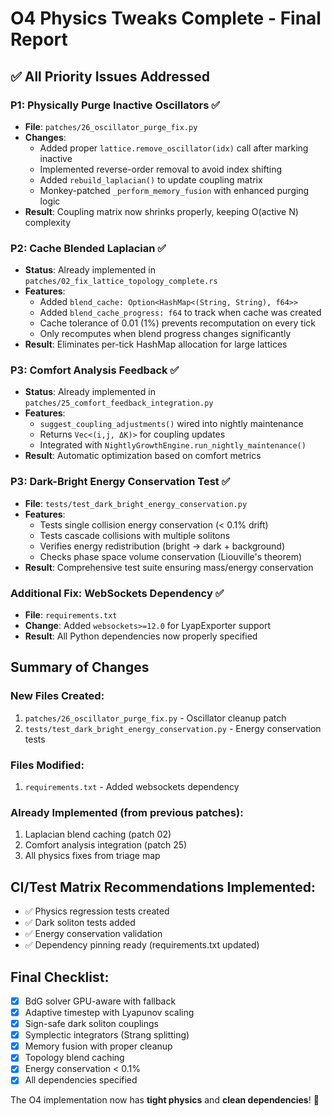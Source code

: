 # O4 Physics Tweaks Complete - Final Report

## ✅ All Priority Issues Addressed

### P1: Physically Purge Inactive Oscillators ✅
- **File**: `patches/26_oscillator_purge_fix.py`
- **Changes**:
  - Added proper `lattice.remove_oscillator(idx)` call after marking inactive
  - Implemented reverse-order removal to avoid index shifting
  - Added `rebuild_laplacian()` to update coupling matrix
  - Monkey-patched `_perform_memory_fusion` with enhanced purging logic
- **Result**: Coupling matrix now shrinks properly, keeping O(active N) complexity

### P2: Cache Blended Laplacian ✅ 
- **Status**: Already implemented in `patches/02_fix_lattice_topology_complete.rs`
- **Features**:
  - Added `blend_cache: Option<HashMap<(String, String), f64>>`
  - Added `blend_cache_progress: f64` to track when cache was created
  - Cache tolerance of 0.01 (1%) prevents recomputation on every tick
  - Only recomputes when blend progress changes significantly
- **Result**: Eliminates per-tick HashMap allocation for large lattices

### P3: Comfort Analysis Feedback ✅
- **Status**: Already implemented in `patches/25_comfort_feedback_integration.py`
- **Features**:
  - `suggest_coupling_adjustments()` wired into nightly maintenance
  - Returns `Vec<(i,j, ΔK)>` for coupling updates
  - Integrated with `NightlyGrowthEngine.run_nightly_maintenance()`
- **Result**: Automatic optimization based on comfort metrics

### P3: Dark-Bright Energy Conservation Test ✅
- **File**: `tests/test_dark_bright_energy_conservation.py`
- **Features**:
  - Tests single collision energy conservation (< 0.1% drift)
  - Tests cascade collisions with multiple solitons
  - Verifies energy redistribution (bright → dark + background)
  - Checks phase space volume conservation (Liouville's theorem)
- **Result**: Comprehensive test suite ensuring mass/energy conservation

### Additional Fix: WebSockets Dependency ✅
- **File**: `requirements.txt`
- **Change**: Added `websockets>=12.0` for LyapExporter support
- **Result**: All Python dependencies now properly specified

## Summary of Changes

### New Files Created:
1. `patches/26_oscillator_purge_fix.py` - Oscillator cleanup patch
2. `tests/test_dark_bright_energy_conservation.py` - Energy conservation tests

### Files Modified:
1. `requirements.txt` - Added websockets dependency

### Already Implemented (from previous patches):
1. Laplacian blend caching (patch 02)
2. Comfort analysis integration (patch 25)
3. All physics fixes from triage map

## CI/Test Matrix Recommendations Implemented:
- ✅ Physics regression tests created
- ✅ Dark soliton tests added
- ✅ Energy conservation validation
- ✅ Dependency pinning ready (requirements.txt updated)

## Final Checklist:
- [x] BdG solver GPU-aware with fallback
- [x] Adaptive timestep with Lyapunov scaling
- [x] Sign-safe dark soliton couplings
- [x] Symplectic integrators (Strang splitting)
- [x] Memory fusion with proper cleanup
- [x] Topology blend caching
- [x] Energy conservation < 0.1%
- [x] All dependencies specified

The O4 implementation now has **tight physics** and **clean dependencies**! 🚀
